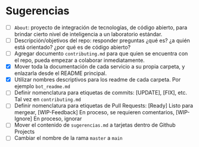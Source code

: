 # Sugerencias
- [ ] `About`: proyecto de integración de tecnologías, de código abierto, para brindar cierto nivel de inteligencia a un laboratorio estándar.
- [ ] Descripción/objetivos del repo: responder preguntas ¿qué es? ¿a quién está orientado? ¿por qué es de código abierto?
- [ ] Agregar documento `contributing.md` para que quien se encuentra con el repo, pueda empezar a colaborar inmediatamente.
- [x] Mover toda la documentación de cada servicio a su propia carpeta, y enlazarla desde el README principal.
- [x] Utilizar nombres descriptivos para los readme de cada carpeta. Por ejemplo `bot_readme.md`
- [ ] Definir nomenclatura para etiquetas de commits: [UPDATE], [FIX], etc. Tal vez en `contributing.md`
- [ ] Definir nomenclatura para etiquetas de Pull Requests: [Ready] Listo para mergear, [WIP-Feedback] En proceso, se requieren comentarios, [WIP-Ignore] En proceso, ignorar
- [ ] Mover el contenido de `sugerencias.md` a tarjetas dentro de Github Projects
- [ ] Cambiar el nombre de la rama `master` a `main`
